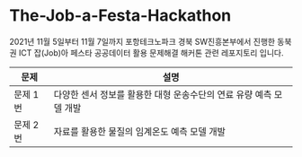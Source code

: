 # The-Job-a-Festa-Hackathon

2021년 11월 5일부터 11월 7일까지 포항테크노파크 경북 SW진흥본부에서 진행한 동북권 ICT 잡(Job)아 페스타 공공데이터 활용 문제해결 해커톤 관련 레포지토리 입니다.

|문제|설명|
|------|---|
|문제 1번|다양한 센서 정보를 활용한 대형 운송수단의 연료 유량 예측 모델 개발|
|문제 2번|자료를 활용한 물질의 임계온도 예측 모델 개발|
